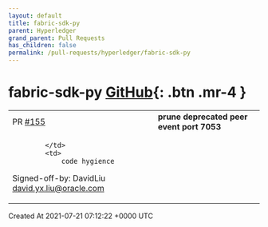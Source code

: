 ```yaml
---
layout: default
title: fabric-sdk-py
parent: Hyperledger
grand_parent: Pull Requests
has_children: false
permalink: /pull-requests/hyperledger/fabric-sdk-py
---
```


# fabric-sdk-py <span class="fs-3 right-align">[GitHub](https://github.com/hyperledger/fabric-sdk-py){: .btn .mr-4 }</span>


<div>
    <table>
        <tr>
            <td>
                PR <a href="https://github.com/hyperledger/fabric-sdk-py/pull/155" class=".btn">#155</a>
            </td>
            <td>
                <b>
                    prune deprecated peer event port 7053
                </b>
            </td>
        </tr>
        <tr>
            <td>
                
            </td>
            <td>
                code hygience
Signed-off-by: DavidLiu <david.yx.liu@oracle.com>
            </td>
        </tr>
    </table>
    <div class="right-align">
        Created At 2021-07-21 07:12:22 +0000 UTC
    </div>
</div>

